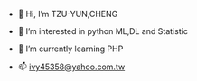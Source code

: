 - 👋 Hi, I’m TZU-YUN,CHENG

- 👀 I’m interested in python ML,DL and Statistic

- 🌱 I’m currently learning PHP

- 📫 ivy45358@yahoo.com.tw

<!---
- 👀 I’m interested in ...
- 💞️ I’m looking to collaborate on ...

howard3517/howard3517 is a ✨ special ✨ repository because its `README.md` (this file) appears on your GitHub profile.
You can click the Preview link to take a look at your changes.
--->

